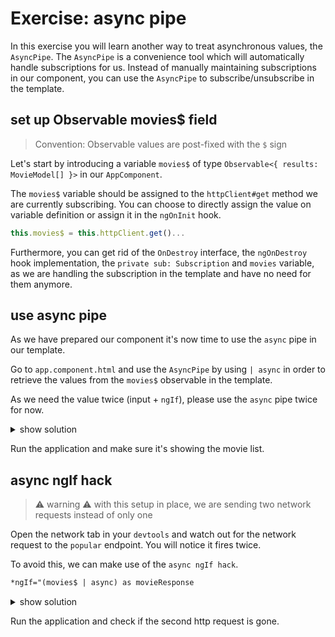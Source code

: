 # Exercise: async pipe

In this exercise you will learn another way to treat asynchronous values, the `AsyncPipe`. 
The `AsyncPipe` is a convenience tool which will automatically handle subscriptions for us.
Instead of manually maintaining subscriptions in our component, you can use the `AsyncPipe` to
subscribe/unsubscribe in the template.

## set up Observable movies$ field

> Convention: Observable values are post-fixed with the `$` sign

Let's start by introducing a variable `movies$` of type `Observable<{ results: MovieModel[] }>` in
our `AppComponent`.

The `movies$` variable should be assigned to the `httpClient#get` method we are currently subscribing.
You can choose to directly assign the value on variable definition or assign it in the `ngOnInit` hook.


```ts
this.movies$ = this.httpClient.get()...
```

Furthermore, you can get rid of the `OnDestroy` interface, the `ngOnDestroy` hook implementation, the 
`private sub: Subscription` and `movies` variable, as we are handling the subscription in the template and have no need for 
them anymore.

## use async pipe

As we have prepared our component it's now time to use the `async` pipe in our template.

Go to `app.component.html` and use the `AsyncPipe` by using `| async` in order
to retrieve the values from the `movies$` observable in the template.

As we need the value twice (input + `ngIf`), please use the `async` pipe twice for now.

<details>
    <summary>show solution</summary>

```html
<!-- app.component.html -->

<movie-list [movies]="(movies$ | async).results"
            *ngIf="(movies$ | async); else: loading"></movie-list>
```

</details>

Run the application and make sure it's showing the movie list.

## async ngIf hack

> ⚠️ warning ⚠️ with this setup in place, we are sending two network requests instead of only one

Open the network tab in your `devtools` and watch out for the network request to the `popular` endpoint. You
will notice it fires twice.

To avoid this, we can make use of the `async ngIf hack`.

```html
*ngIf="(movies$ | async) as movieResponse
```

<details>
    <summary>show solution</summary>

```html
<!-- app.component.html -->

<movie-list
        [movies]="movieResponse.results"
        *ngIf="(movies$ | async) as movieResponse; else: loading"></movie-list>
<ng-template #loading>
    <div class="loader"></div>
</ng-template>
```

</details>

Run the application and check if the second http request is gone.
